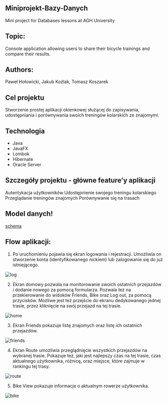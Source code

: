 ## Miniprojekt-Bazy-Danych
Mini project for Databases lessons at AGH University

## Topic:
Console application allowing users to share their bicycle trainings and compare their results.

## Authors:
Paweł Hołowicki, Jakub Koźlak, Tomasz Koszarek



## Cel projektu
Stworzenie prostej aplikacji okienkowej służącej do zapisywania, udostępniania i porównywania swoich treningów kolarskich ze znajomymi.

## Technologia
* Java
* JavaFX
* Lombok
* Hibernate
* Oracle Server

## Szczegóły projektu - główne feature’y aplikacji
Autentykacja użytkowników
Udostępnienie swojego treningu kolarskiego
Przeglądanie treningów znajomych
Porównywanie się na trasach

## Model danych!

[schema](https://user-images.githubusercontent.com/72392522/119807540-83061680-bee3-11eb-9709-ad7029ef2bdd.jpg)

## Flow aplikacji:

1. Po uruchomieniu pojawia się ekran logowania i rejestracji.
Umożliwia on stworzenie konta (identyfikowanego nickiem) lub
zalogowanie się do już istniejącego.

![log](https://user-images.githubusercontent.com/72392522/119807065-10953680-bee3-11eb-9bda-69175f8a798b.jpg)

2. Ekran domowy pozwala na monitorowanie swoich ostatnich przejazdów
i dodanie nowego za pomocą formularza. Pozwala też na przekierowanie do
widoków Friends, Bike oraz Log out, za pomocą przycisków.
Możliwe jest też przejście do ekranu dedykowanego jednej trasie, przez kliknięcie na swój przejazd na tej trasie.

![home](https://user-images.githubusercontent.com/72392522/119807074-13902700-bee3-11eb-90aa-a741395e8934.jpg)

3. Ekran Friends pokazuje listę znajomych oraz listę ich ostatnich przejazdów.

![friends](https://user-images.githubusercontent.com/72392522/119807096-1ab73500-bee3-11eb-951b-9fe561d7c9d8.jpg)

4. Ekran Route umożliwia przeglądnięcie wszystkich przejazdów na wybranej trasie.
Pokazuje też, jaki jest najlepszy czas na tej trasie, czas aktualnego użytkownika,
różnicę, oraz miejsce, które zajmuje w rankingu tej trasy.

![route](https://user-images.githubusercontent.com/72392522/119807123-20ad1600-bee3-11eb-8994-6da13172be0f.jpg)

5. Bike View pokazuje informacje o aktualnym rowerze użytkownika.

![bike](https://user-images.githubusercontent.com/72392522/119807146-27d42400-bee3-11eb-8a8e-2cfea941ee75.jpg)

